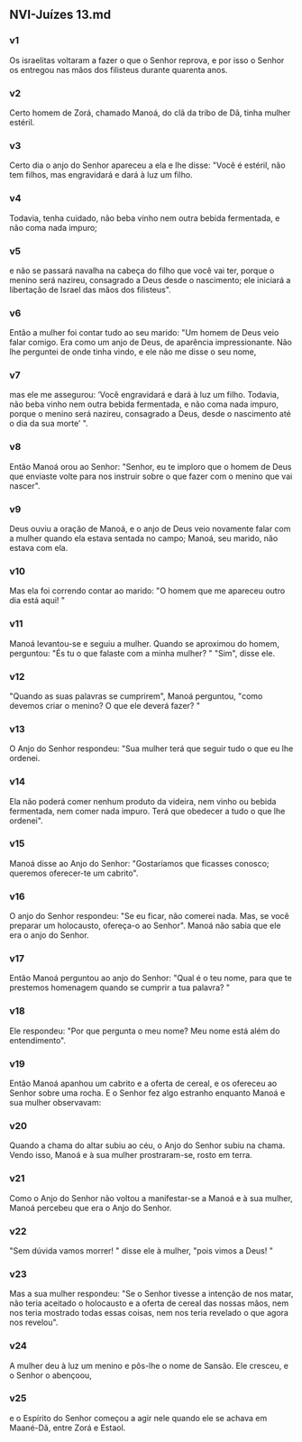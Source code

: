 ## NVI-Juízes 13.md
### v1
 Os israelitas voltaram a fazer o que o Senhor reprova, e por isso o Senhor os entregou nas mãos dos filisteus durante quarenta anos.
### v2
 Certo homem de Zorá, chamado Manoá, do clã da tribo de Dã, tinha mulher estéril.
### v3
 Certo dia o anjo do Senhor apareceu a ela e lhe disse: "Você é estéril, não tem filhos, mas engravidará e dará à luz um filho.
### v4
 Todavia, tenha cuidado, não beba vinho nem outra bebida fermentada, e não coma nada impuro;
### v5
 e não se passará navalha na cabeça do filho que você vai ter, porque o menino será nazireu, consagrado a Deus desde o nascimento; ele iniciará a libertação de Israel das mãos dos filisteus".
### v6
 Então a mulher foi contar tudo ao seu marido: "Um homem de Deus veio falar comigo. Era como um anjo de Deus, de aparência impressionante. Não lhe perguntei de onde tinha vindo, e ele não me disse o seu nome,
### v7
 mas ele me assegurou: ‘Você engravidará e dará à luz um filho. Todavia, não beba vinho nem outra bebida fermentada, e não coma nada impuro, porque o menino será nazireu, consagrado a Deus, desde o nascimento até o dia da sua morte’ ".
### v8
 Então Manoá orou ao Senhor: "Senhor, eu te imploro que o homem de Deus que enviaste volte para nos instruir sobre o que fazer com o menino que vai nascer".
### v9
 Deus ouviu a oração de Manoá, e o anjo de Deus veio novamente falar com a mulher quando ela estava sentada no campo; Manoá, seu marido, não estava com ela.
### v10
 Mas ela foi correndo contar ao marido: "O homem que me apareceu outro dia está aqui! "
### v11
 Manoá levantou-se e seguiu a mulher. Quando se aproximou do homem, perguntou: "És tu o que falaste com a minha mulher? " "Sim", disse ele.
### v12
 "Quando as suas palavras se cumprirem", Manoá perguntou, "como devemos criar o menino? O que ele deverá fazer? "
### v13
 O Anjo do Senhor respondeu: "Sua mulher terá que seguir tudo o que eu lhe ordenei.
### v14
 Ela não poderá comer nenhum produto da videira, nem vinho ou bebida fermentada, nem comer nada impuro. Terá que obedecer a tudo o que lhe ordenei".
### v15
 Manoá disse ao Anjo do Senhor: "Gostaríamos que ficasses conosco; queremos oferecer-te um cabrito".
### v16
 O anjo do Senhor respondeu: "Se eu ficar, não comerei nada. Mas, se você preparar um holocausto, ofereça-o ao Senhor". Manoá não sabia que ele era o anjo do Senhor.
### v17
 Então Manoá perguntou ao anjo do Senhor: "Qual é o teu nome, para que te prestemos homenagem quando se cumprir a tua palavra? "
### v18
 Ele respondeu: "Por que pergunta o meu nome? Meu nome está além do entendimento".
### v19
 Então Manoá apanhou um cabrito e a oferta de cereal, e os ofereceu ao Senhor sobre uma rocha. E o Senhor fez algo estranho enquanto Manoá e sua mulher observavam:
### v20
 Quando a chama do altar subiu ao céu, o Anjo do Senhor subiu na chama. Vendo isso, Manoá e à sua mulher prostraram-se, rosto em terra.
### v21
 Como o Anjo do Senhor não voltou a manifestar-se a Manoá e à sua mulher, Manoá percebeu que era o Anjo do Senhor.
### v22
 "Sem dúvida vamos morrer! " disse ele à mulher, "pois vimos a Deus! "
### v23
 Mas a sua mulher respondeu: "Se o Senhor tivesse a intenção de nos matar, não teria aceitado o holocausto e a oferta de cereal das nossas mãos, nem nos teria mostrado todas essas coisas, nem nos teria revelado o que agora nos revelou".
### v24
 A mulher deu à luz um menino e pôs-lhe o nome de Sansão. Ele cresceu, e o Senhor o abençoou,
### v25
 e o Espírito do Senhor começou a agir nele quando ele se achava em Maané-Dã, entre Zorá e Estaol.
